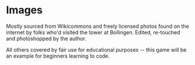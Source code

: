 # Images

Mostly sourced from Wikicommons and freely licensed photos found on
the internet by folks who'd visited the tower at Bollingen. Edited, re-touched
and photoshopped by the author.

All others covered by fair use for educational
purposes -- this game will be an example for beginners learning to code.
